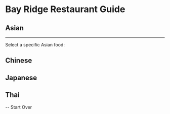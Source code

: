 # Bay Ridge Restaurant Guide
## Asian
---
Select a specific Asian food:
## Chinese
## Japanese
## Thai
--
Start Over